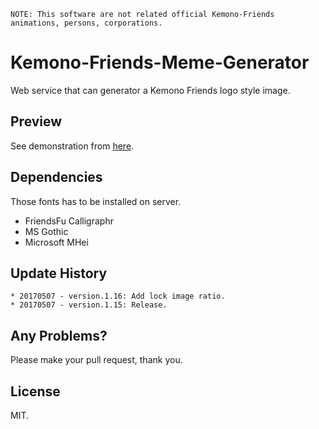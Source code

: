 ```
NOTE: This software are not related official Kemono-Friends animations, persons, corporations.
```

# Kemono-Friends-Meme-Generator

Web service that can generator a Kemono Friends logo style image.

## Preview

See demonstration from [here](http://kfmmg.lantansia.com/kfmmg).

## Dependencies

Those fonts has to be installed on server.
- FriendsFu Calligraphr
- MS Gothic
- Microsoft MHei

## Update History

```
* 20170507 - version.1.16: Add lock image ratio.
* 20170507 - version.1.15: Release.
```

## Any Problems?

Please make your pull request, thank you.

## License

MIT.
